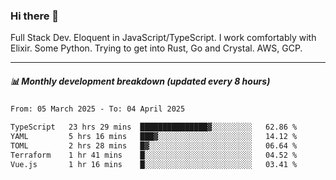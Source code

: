 ### Hi there 👋

Full Stack Dev. Eloquent in JavaScript/TypeScript. I work comfortably with Elixir. Some Python. Trying to get into Rust, Go and Crystal. AWS, GCP.

***

##### 📊 Monthly development breakdown (updated every 8 hours)

<!--START_SECTION:waka-->

```txt
From: 05 March 2025 - To: 04 April 2025

TypeScript   23 hrs 29 mins  ███████████████▓░░░░░░░░░   62.86 %
YAML         5 hrs 16 mins   ███▓░░░░░░░░░░░░░░░░░░░░░   14.12 %
TOML         2 hrs 28 mins   █▓░░░░░░░░░░░░░░░░░░░░░░░   06.64 %
Terraform    1 hr 41 mins    █░░░░░░░░░░░░░░░░░░░░░░░░   04.52 %
Vue.js       1 hr 16 mins    █░░░░░░░░░░░░░░░░░░░░░░░░   03.41 %
```

<!--END_SECTION:waka-->
